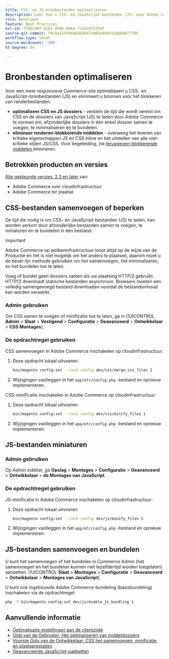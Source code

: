 ```yaml
---
title: CSS- en JS-bronbestanden optimaliseren
description: Leer hoe u CSS- en JavaScript-bestanden (JS) voor Adobe Commerce-projecten kunt samenvoegen en miniaturen via Beheer of de opdrachtregel.
role: Developer
feature: Best Practices
exl-id: ff0bc407-b563-418b-9d6a-7c1dc8f235df
source-git-commit: 79c8a15fb9686dd26d73805e9d0fd18bb987770d
workflow-type: tm+mt
source-wordcount: '395'
ht-degree: 0%

---
```


# Bronbestanden optimaliseren

Voor een meer responsieve Commerce-site optimaliseert u CSS- en JavaScript-bronbestanden (JS) en elimineert u bronnen voor het blokkeren van renderbestanden.

- **optimaliseer CSS en JS dossiers** - verklein de tijd die wordt vereist om CSS en de dossiers van JavaScript (JS) te laden door Adobe Commerce te vormen om, afzonderlijke dossiers in één enkel dossier samen te voegen, te minimaliseren en te bundelen.
- **elimineer renderen-blokkerende middelen** - overweeg het leveren van kritieke eigenschappen JS en CSS inline en het uitstellen van alle niet-kritieke stijlen JS/CSS. Voor begeleiding, zie [ teruggeven-blokkerende middelen ](https://web.dev/render-blocking-resources/) elimineren.

## Betrokken producten en versies

[ Alle gesteunde versies, 2.3 en later ](../../../release/versions.md) van:

- Adobe Commerce over cloudinfrastructuur
- Adobe Commerce ter plaatse

## CSS-bestanden samenvoegen of beperken

De tijd die nodig is om CSS- en JavaScript-bestanden (JS) te laden, kan worden verkort door afzonderlijke bestanden samen te voegen, te miniaturen en te bundelen in één bestand.

>[!IMPORTANT]
>
>Adobe Commerce op wolkeninfrastructuur loopt altijd op de wijze van de Productie en het is niet mogelijk om het anders te plaatsen, daarom moet u de bevel-lijn methode gebruiken om het samenvoegen, het minimaliseren, en het bundelen toe te laten.

Voeg of bundel geen dossiers samen als uw plaatsing HTTP/2 gebruikt. HTTP/2 downloadt statische bestanden asynchroon. Browsers moeten een volledig samengevoegd bestand downloaden voordat de bestandsinhoud kan worden verwerkt.

### Admin gebruiken

Om CSS samen te voegen of minificatie toe te laten, ga in [!UICONTROL **Admin** > **Slaat** > **Vestigend** > **Configuratie** > **Geavanceerd** > **Ontwikkelaar** > **CSS Montages**].

### De opdrachtregel gebruiken

CSS samenvoegen in Adobe Commerce inschakelen op cloudinfrastructuur:

1. Deze opdracht lokaal uitvoeren:

   ```bash
   bin/magento config:set --lock-config dev/css/merge_css_files 1
   ```

1. Wijzigingen vastleggen in het `app/etc/config.php` -bestand en opnieuw implementeren.

CSS-minificatie inschakelen in Adobe Commerce op cloudinfrastructuur:

1. Deze opdracht lokaal uitvoeren:

   ```bash
   bin/magento config:set --lock-config dev/css/minify_files 1
   ```

1. Wijzigingen vastleggen in het `app/etc/config.php` -bestand en opnieuw implementeren.

## JS-bestanden miniaturen

### Admin gebruiken

Op *Admin* sidebar, ga **Opslag** > **Montages** > **Configuratie** > **Geavanceerd** > **Ontwikkelaar** > **de Montages van JavaScript**.

### De opdrachtregel gebruiken

JS-minificatie in Adobe Commerce inschakelen op cloudinfrastructuur:

1. Deze opdracht lokaal uitvoeren:

   ```bash
   bin/magento config:set --lock-config dev/js/minify_files 1
   ```

1. Wijzigingen vastleggen in het `app/etc/config.php` -bestand en opnieuw implementeren.

## JS-bestanden samenvoegen en bundelen

U kunt het samenvoegen of het bundelen in Commerce Admin (het samenvoegen en het bundelen kunnen niet tezelfdertijd worden toegelaten) aanzetten: [!UICONTROL **Slaat** > **Montages** > **Configuratie** > **Geavanceerd** > **Ontwikkelaar** > **Montages van JavaScript**].

U kunt ook ingebouwde Adobe Commerce-bundeling (basisbundeling) inschakelen via de opdrachtregel:

```bash
php -f bin/magento config:set dev/js/enable_js_bundling 1
```

## Aanvullende informatie

- [Optimalisatie-instellingen aan de clientzijde](../../../performance/configuration.md#client-side-optimization-settings)
- [ Gids van de Gebruiker: Het optimaliseren van middeldossiers ](https://experienceleague.adobe.com/nl/docs/commerce-admin/systems/tools/developer-tools#optimizing-resource-files)
- [ Voorste Gids van de Ontwikkelaar: CSS het samenvoegen, minificatie, en plaatsprestaties ](https://developer.adobe.com/commerce/frontend-core/guide/css/#css-merging-minification-and-performance)
- [Geavanceerde JavaScript-pakketten](../../../performance/advanced-js-bundling.md)
